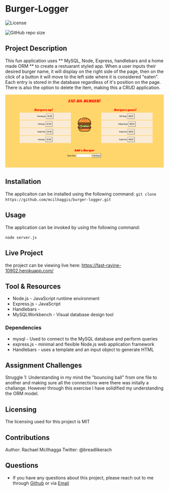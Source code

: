 # Burger-Logger

![License](https://img.shields.io/github/license/mcilhaggis/employee-tracker)

![GitHub repo size](https://img.shields.io/github/repo-size/mcilhaggis/employee-tracker)

## Project Description

This fun application uses ** MySQL, Node, Express, handlebars and a home made ORM ** to create a restuarant styled app. When a user inputs their desired burger name, it will display on the right side of the page, then on the click of a button it will move to the left side where it is considered "eaten". Each entry is stored in the database regardless of it's position on the page. There is also the option to delete the item, making this a CRUD application. 

![Screenshot of the Burger Logger Application.](public/assets/css/img/Screenshot1.png "Screenshot of the Burger Logger Application")
 
## Installation

The applicaiton can be installed using the following command: 
`git clone https://github.com/mcilhaggis/burger-logger.git`

## Usage

The application can be invoked by using the following command: 

`node server.js`

## Live Project
the project can be viewing live here: https://fast-ravine-10902.herokuapp.com/

## Tool & Resources

* Node.js - JavaScript runtime environment
* Express.js - JavaScript
* Handlebars - 
* MySQLWorkbench - Visual database design tool

### Dependencies

* mysql - Used to connect to the MySQL database and perform queries
* express.js - minimal and flexible Node.js web application framework 
* Handlebars - uses a template and an input object to generate HTML

## Assignment Challenges

Struggle 1: Understanding in my mind the "bouncing ball" from one file to another and making sure all the connections were there was initally a challange. However through this exercise I have solidified my understanding the ORM model.

## Licensing 
The licensing used for this project is MIT

## Contributions 
Author: Rachael McIlhagga
Twitter: @breadlikerach
    
## Questions
* If you have any questions about this project, please reach out to me  through <a href="https://github.com/mcilhaggis">Github</a>  or via <a href="mailto:rachael.mcilhagga@live.co.uk">Email</a>